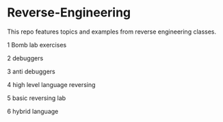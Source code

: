 # Reverse-Engineering
This repo features topics and examples from  reverse engineering classes.

1 Bomb lab exercises

2 debuggers

3 anti debuggers

4 high level language reversing 

5 basic reversing lab

6 hybrid language

